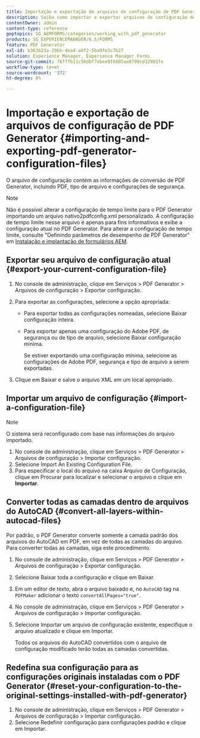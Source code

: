 ```yaml
---
title: Importação e exportação de arquivos de configuração de PDF Generator
description: Saiba como importar e exportar arquivos de configuração de PDF Generator.
contentOwner: admin
content-type: reference
geptopics: SG_AEMFORMS/categories/working_with_pdf_generator
products: SG_EXPERIENCEMANAGER/6.5/FORMS
feature: PDF Generator
exl-id: b363b23a-29bb-4ea4-a8f2-5ba9fe3c7b27
solution: Experience Manager, Experience Manager Forms
source-git-commit: 76fffb11c56dbf7ebee9f6805ae0799cd32985fe
workflow-type: tm+mt
source-wordcount: '372'
ht-degree: 0%

---
```


# Importação e exportação de arquivos de configuração de PDF Generator {#importing-and-exporting-pdf-generator-configuration-files}

O arquivo de configuração contém as informações de conversão de PDF Generator, incluindo PDF, tipo de arquivo e configurações de segurança.

>[!NOTE]
>
>Não é possível alterar a configuração de tempo limite para o PDF Generator importando um arquivo nativo2pdfconfig.xml personalizado. A configuração de tempo limite nesse arquivo é apenas para fins informativos e exibe a configuração atual no PDF Generator. Para alterar a configuração de tempo limite, consulte &quot;Definindo parâmetros de desempenho de PDF Generator&quot; em [Instalação e implantação de formulários AEM](https://www.adobe.com/go/learn_aemforms_installJBoss_63).

## Exportar seu arquivo de configuração atual {#export-your-current-configuration-file}

1. No console de administração, clique em Serviços > PDF Generator > Arquivos de configuração > Exportar configuração.
1. Para exportar as configurações, selecione a opção apropriada:

   * Para exportar todas as configurações nomeadas, selecione Baixar configuração inteira.
   * Para exportar apenas uma configuração do Adobe PDF, de segurança ou de tipo de arquivo, selecione Baixar configuração mínima.

     Se estiver exportando uma configuração mínima, selecione as configurações de Adobe PDF, segurança e tipo de arquivo a serem exportadas.

1. Clique em Baixar e salve o arquivo XML em um local apropriado.

## Importar um arquivo de configuração {#import-a-configuration-file}

>[!NOTE]
>
>O sistema será reconfigurado com base nas informações do arquivo importado.

1. No console de administração, clique em Serviços > PDF Generator > Arquivos de configuração > Importar configuração.
1. Selecione Import An Existing Configuration File.
1. Para especificar o local do arquivo na caixa Arquivo de Configuração, clique em Procurar para localizar e selecionar o arquivo e clique em **Importar**.

## Converter todas as camadas dentro de arquivos do AutoCAD {#convert-all-layers-within-autocad-files}

Por padrão, o PDF Generator converte somente a camada padrão dos arquivos do AutoCAD em PDF, em vez de todas as camadas do arquivo. Para converter todas as camadas, siga este procedimento.

1. No console de administração, clique em Serviços > PDF Generator > Arquivos de configuração > Exportar configuração.
1. Selecione Baixar toda a configuração e clique em Baixar.
1. Em um editor de texto, abra o arquivo baixado e, no `AutoCAD` tag na `PDFMaker` adicionar o texto `convertAllPages="true"`.
1. No console de administração, clique em Serviços > PDF Generator > Arquivos de configuração > Importar configuração.
1. Selecione Importar um arquivo de configuração existente, especifique o arquivo atualizado e clique em Importar.

   Todos os arquivos do AutoCAD convertidos com o arquivo de configuração modificado terão todas as camadas convertidas.

## Redefina sua configuração para as configurações originais instaladas com o PDF Generator {#reset-your-configuration-to-the-original-settings-installed-with-pdf-generator}

1. No console de administração, clique em Serviços > PDF Generator > Arquivos de configuração > Importar configuração.
1. Selecione Redefinir configuração para configurações padrão e clique em Importar.
